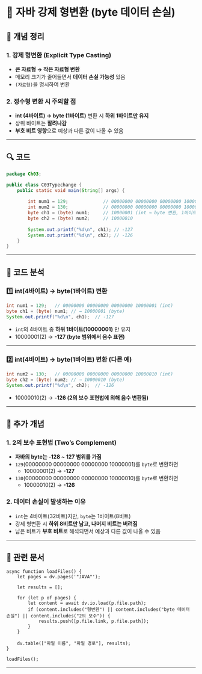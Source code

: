 # 📝 **자바 강제 형변환 (byte 데이터 손실)**

## 📌 **개념 정리**

### **1. 강제 형변환 (Explicit Type Casting)**

- **큰 자료형 → 작은 자료형 변환**
- 메모리 크기가 줄어들면서 **데이터 손실 가능성** 있음
- `(자료형)`을 명시하여 변환

### **2. 정수형 변환 시 주의할 점**

- **int (4바이트) → byte (1바이트)** 변환 시 **하위 1바이트만 유지**
- 상위 바이트는 **잘려나감**
- **부호 비트 영향**으로 예상과 다른 값이 나올 수 있음

---

## 🔍 **코드**

```java
package Ch03;

public class C03Typechange {
    public static void main(String[] args) {
        
        int num1 = 129;             // 00000000 00000000 00000000 10000001
        int num2 = 130;             // 00000000 00000000 00000000 10000010
        byte ch1 = (byte) num1;     // 10000001 (int → byte 변환, 1바이트만 유지)
        byte ch2 = (byte) num2;     // 10000010
        
        System.out.printf("%d\n", ch1); // -127
        System.out.printf("%d\n", ch2); // -126
    }
}
```

---

## 🔎 **코드 분석**

### **1️⃣ int(4바이트) → byte(1바이트) 변환**

```java
int num1 = 129;   // 00000000 00000000 00000000 10000001 (int)
byte ch1 = (byte) num1; // → 10000001 (byte)
System.out.printf("%d\n", ch1);  // -127
```

- `int`의 4바이트 중 **하위 1바이트(10000001)** 만 유지
- 10000001(2) → **-127 (byte 범위에서 음수 표현)**

---

### **2️⃣ int(4바이트) → byte(1바이트) 변환 (다른 예)**

```java
int num2 = 130;   // 00000000 00000000 00000000 10000010 (int)
byte ch2 = (byte) num2; // → 10000010 (byte)
System.out.printf("%d\n", ch2);  // -126
```

- 10000010(2) → **-126 (2의 보수 표현법에 의해 음수 변환됨)**

---

## 📖 **추가 개념**

### **1. 2의 보수 표현법 (Two’s Complement)**

- **자바의 byte는 -128 ~ 127 범위를 가짐**
- `129`(00000000 00000000 00000000 10000001)를 `byte`로 변환하면
    - 10000001(2) → **-127**
- `130`(00000000 00000000 00000000 10000010)를 `byte`로 변환하면
    - 10000010(2) → **-126**

### **2. 데이터 손실이 발생하는 이유**

- `int`는 4바이트(32비트)지만, `byte`는 1바이트(8비트)
- 강제 형변환 시 **하위 8비트만 남고, 나머지 비트는 버려짐**
- 남은 비트가 **부호 비트**로 해석되면서 예상과 다른 값이 나올 수 있음

---

## 📌 **관련 문서**

```dataviewjs
async function loadFiles() {
    let pages = dv.pages('"JAVA"');  

    let results = [];

    for (let p of pages) {
        let content = await dv.io.load(p.file.path); 
        if (content.includes("형변환") || content.includes("byte 데이터 손실") || content.includes("2의 보수")) {
            results.push([p.file.link, p.file.path]); 
        }
    }

    dv.table(["파일 이름", "파일 경로"], results);
}

loadFiles();
```

---
